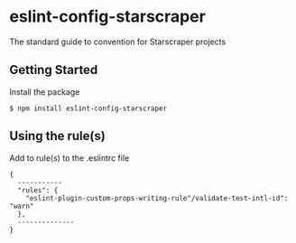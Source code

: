 # eslint-config-starscraper

The standard guide to convention for Starscraper projects

## Getting Started

Install the package

`$ npm install eslint-config-starscraper`

## Using the rule(s)

Add to rule(s) to the .eslintrc file

```
{
  -----------
  "rules": {
    "eslint-plugin-custom-props-writing-rule"/validate-test-intl-id": "warn"
  },
  --------------
}
```
